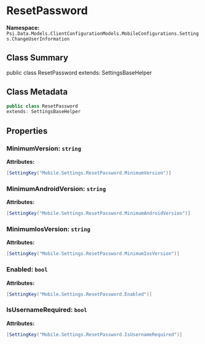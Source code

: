 # ResetPassword

**Namespace:** `Psi.Data.Models.ClientConfigurationModels.MobileConfigurations.Settings.ChangeUserInformation`

## Class Summary

public class ResetPassword
extends: SettingsBaseHelper

## Class Metadata

```typescript
public class ResetPassword
extends: SettingsBaseHelper
```

## Properties

### MinimumVersion: `string`

**Attributes:**
```csharp
[SettingKey("Mobile.Settings.ResetPassword.MinimumVersion")]
```

### MinimumAndroidVersion: `string`

**Attributes:**
```csharp
[SettingKey("Mobile.Settings.ResetPassword.MinimumAndroidVersion")]
```

### MinimumIosVersion: `string`

**Attributes:**
```csharp
[SettingKey("Mobile.Settings.ResetPassword.MinimumIosVersion")]
```

### Enabled: `bool`

**Attributes:**
```csharp
[SettingKey("Mobile.Settings.ResetPassword.Enabled")]
```

### IsUsernameRequired: `bool`

**Attributes:**
```csharp
[SettingKey("Mobile.Settings.ResetPassword.IsUsernameRequired")]
```
